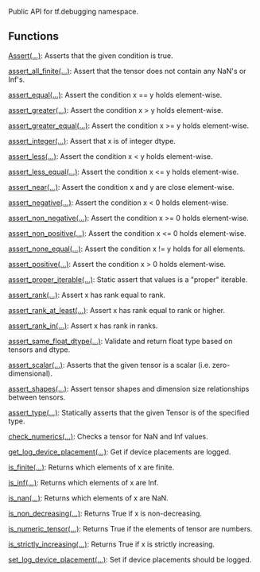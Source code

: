
Public API for tf.debugging namespace.
## Functions
[Assert(...)](https://www.tensorflow.org/api_docs/python/tf/debugging/Assert): Asserts that the given condition is true.

[assert_all_finite(...)](https://www.tensorflow.org/api_docs/python/tf/compat/v1/verify_tensor_all_finite): Assert that the tensor does not contain any NaN's or Inf's.

[assert_equal(...)](https://www.tensorflow.org/api_docs/python/tf/compat/v1/assert_equal): Assert the condition x == y holds element-wise.

[assert_greater(...)](https://www.tensorflow.org/api_docs/python/tf/compat/v1/assert_greater): Assert the condition x > y holds element-wise.

[assert_greater_equal(...)](https://www.tensorflow.org/api_docs/python/tf/compat/v1/assert_greater_equal): Assert the condition x >= y holds element-wise.

[assert_integer(...)](https://www.tensorflow.org/api_docs/python/tf/compat/v1/assert_integer): Assert that x is of integer dtype.

[assert_less(...)](https://www.tensorflow.org/api_docs/python/tf/compat/v1/assert_less): Assert the condition x < y holds element-wise.

[assert_less_equal(...)](https://www.tensorflow.org/api_docs/python/tf/compat/v1/assert_less_equal): Assert the condition x <= y holds element-wise.

[assert_near(...)](https://www.tensorflow.org/api_docs/python/tf/compat/v1/assert_near): Assert the condition x and y are close element-wise.

[assert_negative(...)](https://www.tensorflow.org/api_docs/python/tf/compat/v1/assert_negative): Assert the condition x < 0 holds element-wise.

[assert_non_negative(...)](https://www.tensorflow.org/api_docs/python/tf/compat/v1/assert_non_negative): Assert the condition x >= 0 holds element-wise.

[assert_non_positive(...)](https://www.tensorflow.org/api_docs/python/tf/compat/v1/assert_non_positive): Assert the condition x <= 0 holds element-wise.

[assert_none_equal(...)](https://www.tensorflow.org/api_docs/python/tf/compat/v1/assert_none_equal): Assert the condition x != y holds for all elements.

[assert_positive(...)](https://www.tensorflow.org/api_docs/python/tf/compat/v1/assert_positive): Assert the condition x > 0 holds element-wise.

[assert_proper_iterable(...)](https://www.tensorflow.org/api_docs/python/tf/debugging/assert_proper_iterable): Static assert that values is a "proper" iterable.

[assert_rank(...)](https://www.tensorflow.org/api_docs/python/tf/compat/v1/assert_rank): Assert x has rank equal to rank.

[assert_rank_at_least(...)](https://www.tensorflow.org/api_docs/python/tf/compat/v1/assert_rank_at_least): Assert x has rank equal to rank or higher.

[assert_rank_in(...)](https://www.tensorflow.org/api_docs/python/tf/compat/v1/assert_rank_in): Assert x has rank in ranks.

[assert_same_float_dtype(...)](https://www.tensorflow.org/api_docs/python/tf/debugging/assert_same_float_dtype): Validate and return float type based on tensors and dtype.

[assert_scalar(...)](https://www.tensorflow.org/api_docs/python/tf/compat/v1/assert_scalar): Asserts that the given tensor is a scalar (i.e. zero-dimensional).

[assert_shapes(...)](https://www.tensorflow.org/api_docs/python/tf/compat/v1/debugging/assert_shapes): Assert tensor shapes and dimension size relationships between tensors.

[assert_type(...)](https://www.tensorflow.org/api_docs/python/tf/compat/v1/assert_type): Statically asserts that the given Tensor is of the specified type.

[check_numerics(...)](https://www.tensorflow.org/api_docs/python/tf/debugging/check_numerics): Checks a tensor for NaN and Inf values.

[get_log_device_placement(...)](https://www.tensorflow.org/api_docs/python/tf/debugging/get_log_device_placement): Get if device placements are logged.

[is_finite(...)](https://www.tensorflow.org/api_docs/python/tf/math/is_finite): Returns which elements of x are finite.

[is_inf(...)](https://www.tensorflow.org/api_docs/python/tf/math/is_inf): Returns which elements of x are Inf.

[is_nan(...)](https://www.tensorflow.org/api_docs/python/tf/math/is_nan): Returns which elements of x are NaN.

[is_non_decreasing(...)](https://www.tensorflow.org/api_docs/python/tf/math/is_non_decreasing): Returns True if x is non-decreasing.

[is_numeric_tensor(...)](https://www.tensorflow.org/api_docs/python/tf/debugging/is_numeric_tensor): Returns True if the elements of tensor are numbers.

[is_strictly_increasing(...)](https://www.tensorflow.org/api_docs/python/tf/math/is_strictly_increasing): Returns True if x is strictly increasing.

[set_log_device_placement(...)](https://www.tensorflow.org/api_docs/python/tf/debugging/set_log_device_placement): Set if device placements should be logged.


